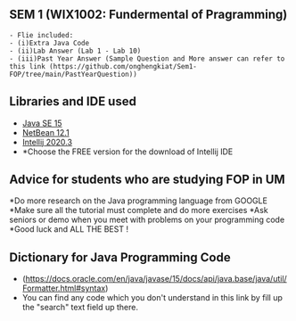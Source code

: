 
## SEM 1 (WIX1002: Fundermental of Pragramming)
    - Flie included:
    - (i)Extra Java Code
    - (ii)Lab Answer (Lab 1 - Lab 10)
    - (iii)Past Year Answer (Sample Question and More answer can refer to this link (https://github.com/onghengkiat/Sem1-FOP/tree/main/PastYearQuestion))
    

## Libraries and IDE used
- [Java SE 15](https://www.oracle.com/java/technologies/javase-downloads.html)
- [NetBean 12.1](https://netbeans.apache.org/download/index.html)
- [Intellij 2020.3](https://www.jetbrains.com/idea/download/#section=windows)
- *Choose the FREE version for the download of Intellij IDE

## Advice for students who are studying FOP in UM
   *Do more research on the Java programming language from GOOGLE
   *Make sure all the tutorial must complete and do more exercises
   *Ask seniors or demo when you meet with problems on your programming code
   *Good luck and ALL THE BEST !

## Dictionary for Java Programming Code
   - (https://docs.oracle.com/en/java/javase/15/docs/api/java.base/java/util/Formatter.html#syntax)
   - You can find any code which you don't understand in this link by fill up the "search" text field up there.
